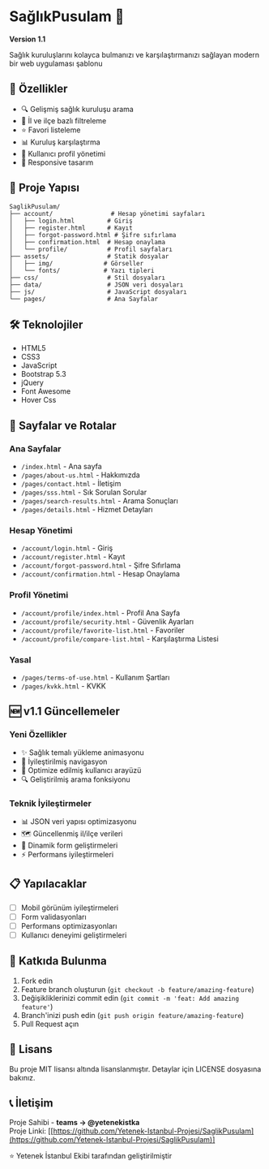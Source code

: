 # SağlıkPusulam 🏥  
**Version 1.1**  

Sağlık kuruluşlarını kolayca bulmanızı ve karşılaştırmanızı sağlayan modern bir web uygulaması şablonu

## 🚀 Özellikler  
- 🔍 Gelişmiş sağlık kuruluşu arama  
- 📍 İl ve ilçe bazlı filtreleme  
- ⭐ Favori listeleme  
- 📊 Kuruluş karşılaştırma  
- 👤 Kullanıcı profil yönetimi  
- 📱 Responsive tasarım  

## 📂 Proje Yapısı  
```
SaglikPusulam/
├── account/                # Hesap yönetimi sayfaları
│   ├── login.html         # Giriş
│   ├── register.html      # Kayıt
│   ├── forgot-password.html # Şifre sıfırlama
│   ├── confirmation.html  # Hesap onaylama
│   └── profile/           # Profil sayfaları
├── assets/                # Statik dosyalar
│   ├── img/              # Görseller
│   └── fonts/            # Yazı tipleri
├── css/                   # Stil dosyaları
├── data/                  # JSON veri dosyaları
├── js/                    # JavaScript dosyaları
└── pages/                 # Ana Sayfalar
```

## 🛠️ Teknolojiler  
- HTML5  
- CSS3  
- JavaScript  
- Bootstrap 5.3  
- jQuery  
- Font Awesome
- Hover Css

## 📌 Sayfalar ve Rotalar  

### Ana Sayfalar  
- `/index.html` - Ana sayfa  
- `/pages/about-us.html` - Hakkımızda  
- `/pages/contact.html` - İletişim  
- `/pages/sss.html` - Sık Sorulan Sorular  
- `/pages/search-results.html` - Arama Sonuçları  
- `/pages/details.html` - Hizmet Detayları  

### Hesap Yönetimi  
- `/account/login.html` - Giriş  
- `/account/register.html` - Kayıt  
- `/account/forgot-password.html` - Şifre Sıfırlama  
- `/account/confirmation.html` - Hesap Onaylama  

### Profil Yönetimi  
- `/account/profile/index.html` - Profil Ana Sayfa  
- `/account/profile/security.html` - Güvenlik Ayarları  
- `/account/profile/favorite-list.html` - Favoriler  
- `/account/profile/compare-list.html` - Karşılaştırma Listesi  

### Yasal  
- `/pages/terms-of-use.html` - Kullanım Şartları  
- `/pages/kvkk.html` - KVKK  

## 🆕 v1.1 Güncellemeler  

### Yeni Özellikler  
- ✨ Sağlık temalı yükleme animasyonu  
- 🔄 İyileştirilmiş navigasyon  
- 📱 Optimize edilmiş kullanıcı arayüzü  
- 🔍 Geliştirilmiş arama fonksiyonu  

### Teknik İyileştirmeler  
- 📊 JSON veri yapısı optimizasyonu  
- 🗺️ Güncellenmiş il/ilçe verileri  
- 🎯 Dinamik form geliştirmeleri  
- ⚡ Performans iyileştirmeleri  

## 📋 Yapılacaklar  
- [ ] Mobil görünüm iyileştirmeleri  
- [ ] Form validasyonları  
- [ ] Performans optimizasyonları  
- [ ] Kullanıcı deneyimi geliştirmeleri  

## 🤝 Katkıda Bulunma  
1. Fork edin  
2. Feature branch oluşturun (`git checkout -b feature/amazing-feature`)  
3. Değişikliklerinizi commit edin (`git commit -m 'feat: Add amazing feature'`)  
4. Branch'inizi push edin (`git push origin feature/amazing-feature`)  
5. Pull Request açın  

## 📝 Lisans  
Bu proje MIT lisansı altında lisanslanmıştır. Detaylar için LICENSE dosyasına bakınız.  

## 📞 İletişim  
Proje Sahibi - **teams -> @yetenekistka**  
Proje Linki: [[https://github.com/Yetenek-Istanbul-Projesi/SaglikPusulam](https://github.com/Yetenek-Istanbul-Projesi/SaglikPusulam)] 

⭐ Yetenek İstanbul Ekibi tarafından geliştirilmiştir  
